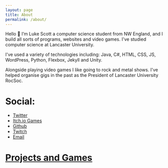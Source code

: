 ```yaml
---
layout: page
title: About
permalink: /about/
---
```

Hello 👋 
I’m Luke Scott a computer science student from NW England, and I build all sorts of programs, websites and video games. I've studied computer science at Lancaster University.

I've used a variety of technologies including: Java, C#, HTML, CSS, JS, WordPress, Python, Flexbox, Jekyll and Unity.

Alongside playing video games I like going to rock and metal shows. I've helped organise gigs in the past as the President of Lancaster University RocSoc.

# Social:
- [Twitter](https://twitter.com/moggrat)
- [Itch.io Games](https://moggrat.itch.io/)
- [Github](https://github.com/moggrat)
- [Twitch](https://www.twitch.tv/moggrat)
- [Email](luke@moggrat.com)

# [Projects and Games](../projects)
